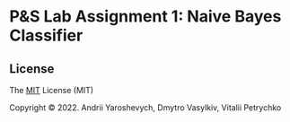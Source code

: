 # P&S Lab Assignment 1: Naive Bayes Classifier

## License

The [MIT](https://choosealicense.com/licenses/mit/) License (MIT)

Copyright © 2022. Andrii Yaroshevych, Dmytro Vasylkiv, Vitalii Petrychko

